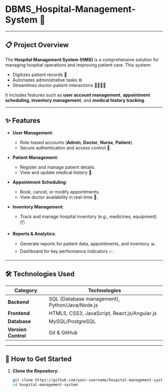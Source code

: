 # **DBMS_Hospital-Management-System** 🏥

---

## **📋 Project Overview**
The **Hospital Management System (HMS)** is a comprehensive solution for managing hospital operations and improving patient care. This system:
- Digitizes patient records 📁
- Automates administrative tasks ⚙️
- Streamlines doctor-patient interactions 👨‍⚕️👩‍⚕️

It includes features such as **user account management**, **appointment scheduling**, **inventory management**, and **medical history tracking**.

---

## **✨ Features**

- **User Management**:
  - Role-based accounts (**Admin**, **Doctor**, **Nurse**, **Patient**).
  - Secure authentication and access control 🔐.

- **Patient Management**:
  - Register and manage patient details.
  - View and update medical history 📜.

- **Appointment Scheduling**:
  - Book, cancel, or modify appointments.
  - View doctor availability in real-time 📅.

- **Inventory Management**:
  - Track and manage hospital inventory (e.g., medicines, equipment) 📦.

- **Reports & Analytics**:
  - Generate reports for patient data, appointments, and inventory 📊.
  - Dashboard for key performance indicators 📈.

---

## **🛠️ Technologies Used**

| **Category**        | **Technologies**           |
|---------------------|----------------------------|
| **Backend**         | SQL (Database management), Python/Java/Node.js |
| **Frontend**        | HTML5, CSS3, JavaScript, React.js/Angular.js    |
| **Database**        | MySQL/PostgreSQL           |
| **Version Control** | Git & GitHub               |

---

## **🚀 How to Get Started**

1. **Clone the Repository**:
   ```bash
   git clone https://github.com/your-username/hospital-management-system.git
   cd hospital-management-system
